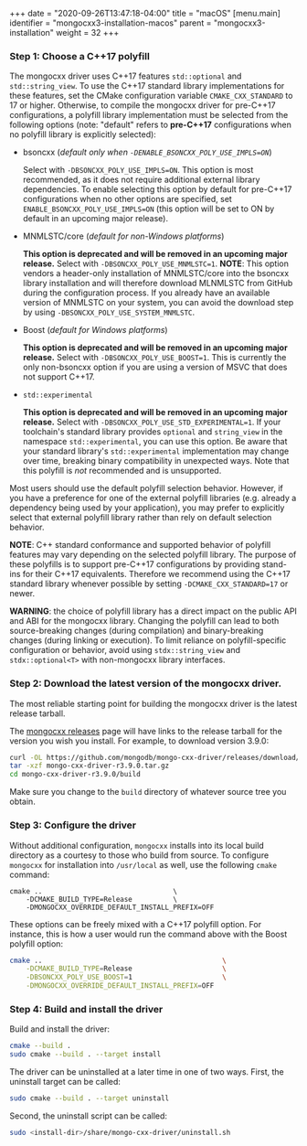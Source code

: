 +++
date = "2020-09-26T13:47:18-04:00"
title = "macOS"
[menu.main]
  identifier = "mongocxx3-installation-macos"
  parent = "mongocxx3-installation"
  weight = 32
+++

### Step 1: Choose a C++17 polyfill

The mongocxx driver uses C++17 features `std::optional` and `std::string_view`.
To use the C++17 standard library implementations for these features, set
the CMake configuration variable `CMAKE_CXX_STANDARD` to 17 or higher.
Otherwise, to compile the mongocxx driver for pre-C++17 configurations, a
polyfill library implementation must be selected from the following options
(note: "default" refers to **pre-C++17** configurations when no polyfill library
is explicitly selected):

* bsoncxx (*default only when `-DENABLE_BSONCXX_POLY_USE_IMPLS=ON`*)

  Select with `-DBSONCXX_POLY_USE_IMPLS=ON`. This option is most recommended, as
  it does not require additional external library dependencies. To enable
  selecting this option by default for pre-C++17 configurations when no other
  options are specified, set `ENABLE_BSONCXX_POLY_USE_IMPLS=ON` (this option
  will be set to ON by default in an upcoming major release).

* MNMLSTC/core (*default for non-Windows platforms*)

  **This option is deprecated and will be removed in an upcoming major release.**
  Select with `-DBSONCXX_POLY_USE_MNMLSTC=1`. **NOTE**: This option vendors a
  header-only installation of MNMLSTC/core into the bsoncxx library installation
  and will therefore download MLNMLSTC from GitHub during the configuration
  process. If you already have an available version of MNMLSTC on your system,
  you can avoid the download step by using `-DBSONCXX_POLY_USE_SYSTEM_MNMLSTC`.

* Boost (*default for Windows platforms*)

  **This option is deprecated and will be removed in an upcoming major release.**
  Select with `-DBSONCXX_POLY_USE_BOOST=1`. This is currently the only
  non-bsoncxx option if you are using a version of MSVC that does not support
  C++17.

* `std::experimental`

  **This option is deprecated and will be removed in an upcoming major release.**
  Select with `-DBSONCXX_POLY_USE_STD_EXPERIMENTAL=1`. If your toolchain's
  standard library provides `optional` and `string_view` in the namespace
  `std::experimental`, you can use this option. Be aware that your standard
  library's `std::experimental` implementation may change over time, breaking
  binary compatibility in unexpected ways. Note that this polyfill is *not*
  recommended and is unsupported.

Most users should use the default polyfill selection behavior. However, if you
have a preference for one of the external polyfill libraries (e.g. already a
dependency being used by your application), you may prefer to explicitly select
that external polyfill library rather than rely on default selection behavior.

**NOTE**: C++ standard conformance and supported behavior of polyfill features
may vary depending on the selected polyfill library. The purpose of these
polyfills is to support pre-C++17 configurations by providing stand-ins for
their C++17 equivalents. Therefore we recommend using the C++17 standard
library whenever possible by setting `-DCMAKE_CXX_STANDARD=17` or newer.

**WARNING**: the choice of polyfill library has a direct impact on the public
API and ABI for the mongocxx library. Changing the polyfill can lead to both
source-breaking changes (during compilation) and binary-breaking changes (during
linking or execution). To limit reliance on polyfill-specific configuration or
behavior, avoid using `stdx::string_view` and `stdx::optional<T>` with
non-mongocxx library interfaces.

### Step 2: Download the latest version of the mongocxx driver.

The most reliable starting point for building the mongocxx driver is the latest
release tarball.

The [mongocxx releases](https://github.com/mongodb/mongo-cxx-driver/releases)
page will have links to the release tarball for the version you wish you install.  For
example, to download version 3.9.0:

```sh
curl -OL https://github.com/mongodb/mongo-cxx-driver/releases/download/r3.9.0/mongo-cxx-driver-r3.9.0.tar.gz
tar -xzf mongo-cxx-driver-r3.9.0.tar.gz
cd mongo-cxx-driver-r3.9.0/build
```

Make sure you change to the `build` directory of whatever source tree you
obtain.

### Step 3: Configure the driver

Without additional
configuration, `mongocxx` installs into its local build directory as a courtesy to those who build
from source. To configure `mongocxx` for installation into `/usr/local` as well, use the following
`cmake` command:

```
cmake ..                                \
    -DCMAKE_BUILD_TYPE=Release          \
    -DMONGOCXX_OVERRIDE_DEFAULT_INSTALL_PREFIX=OFF
```

These options can be freely mixed with a C++17 polyfill option. For instance, this is how a user
would run the command above with the Boost polyfill option:
```sh
cmake ..                                            \
    -DCMAKE_BUILD_TYPE=Release                      \
    -DBSONCXX_POLY_USE_BOOST=1                      \
    -DMONGOCXX_OVERRIDE_DEFAULT_INSTALL_PREFIX=OFF
```

### Step 4: Build and install the driver

Build and install the driver:

```sh
cmake --build .
sudo cmake --build . --target install
```

The driver can be uninstalled at a later time in one of two ways.  First,
the uninstall target can be called:

```sh
sudo cmake --build . --target uninstall
```

Second, the uninstall script can be called:

```sh
sudo <install-dir>/share/mongo-cxx-driver/uninstall.sh
```
